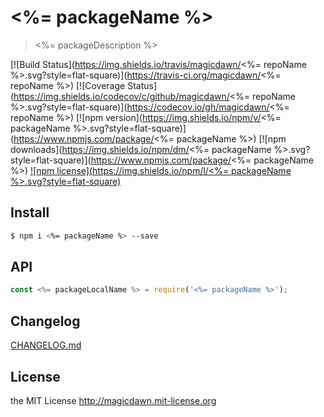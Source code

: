 # <%= packageName %>
> <%= packageDescription %>

[![Build Status](https://img.shields.io/travis/magicdawn/<%= repoName %>.svg?style=flat-square)](https://travis-ci.org/magicdawn/<%= repoName %>)
[![Coverage Status](https://img.shields.io/codecov/c/github/magicdawn/<%= repoName %>.svg?style=flat-square)](https://codecov.io/gh/magicdawn/<%= repoName %>)
[![npm version](https://img.shields.io/npm/v/<%= packageName %>.svg?style=flat-square)](https://www.npmjs.com/package/<%= packageName %>)
[![npm downloads](https://img.shields.io/npm/dm/<%= packageName %>.svg?style=flat-square)](https://www.npmjs.com/package/<%= packageName %>)
[![npm license](https://img.shields.io/npm/l/<%= packageName %>.svg?style=flat-square)](http://magicdawn.mit-license.org)

## Install
```sh
$ npm i <%= packageName %> --save
```

## API
```js
const <%= packageLocalName %> = require('<%= packageName %>');
```

## Changelog
[CHANGELOG.md](CHANGELOG.md)

## License
the MIT License http://magicdawn.mit-license.org